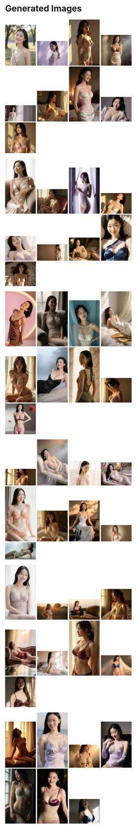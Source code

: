 # Generated Images



<img src="2025_10_13_01.webp" width="100"/> <img src="2025_10_13_02.webp" width="100"/> <img src="2025_10_13_03.webp" width="100"/> <img src="2025_10_13_04.webp" width="100"/> <img src="2025_10_13_05.webp" width="100"/> <img src="2025_10_13_06.webp" width="100"/> <img src="2025_10_13_07.webp" width="100"/> <img src="2025_10_13_08.webp" width="100"/> <img src="2025_10_13_09.webp" width="100"/>

<img src="2025_10_13_10.webp" width="100"/> <img src="2025_10_13_11.webp" width="100"/> <img src="2025_10_13_12.webp" width="100"/> <img src="2025_10_13_13.webp" width="100"/> <img src="2025_10_13_14.webp" width="100"/> <img src="2025_10_13_15.webp" width="100"/> <img src="2025_10_13_16.webp" width="100"/> <img src="2025_10_13_17.webp" width="100"/> <img src="2025_10_13_18.webp" width="100"/>

<img src="2025_10_13_19.webp" width="100"/> <img src="2025_10_13_20.webp" width="100"/> <img src="2025_10_13_21.webp" width="100"/> <img src="2025_10_13_22.webp" width="100"/> <img src="2025_10_13_23.webp" width="100"/> <img src="2025_10_13_24.webp" width="100"/> <img src="2025_10_13_25.webp" width="100"/> <img src="2025_10_13_26.webp" width="100"/> <img src="2025_10_13_27.webp" width="100"/>

<img src="2025_10_13_28.webp" width="100"/> <img src="2025_10_13_29.webp" width="100"/> <img src="2025_10_13_30.webp" width="100"/> <img src="2025_10_13_31.webp" width="100"/> <img src="2025_10_13_32.webp" width="100"/> <img src="2025_10_13_33.webp" width="100"/> <img src="2025_10_13_34.webp" width="100"/> <img src="2025_10_13_35.webp" width="100"/> <img src="2025_10_13_36.webp" width="100"/>

<img src="2025_10_13_37.webp" width="100"/> <img src="2025_10_13_38.webp" width="100"/> <img src="2025_10_13_39.webp" width="100"/> <img src="2025_10_13_40.webp" width="100"/> <img src="2025_10_13_41.webp" width="100"/> <img src="2025_10_13_42.webp" width="100"/> <img src="2025_10_13_43.webp" width="100"/> <img src="2025_10_13_44.webp" width="100"/> <img src="2025_10_13_45.webp" width="100"/>

<img src="2025_10_13_46.webp" width="100"/> <img src="2025_10_13_47.webp" width="100"/> <img src="2025_10_13_48.webp" width="100"/> <img src="2025_10_13_49.webp" width="100"/> <img src="2025_10_13_50.webp" width="100"/> <img src="2025_10_13_51.webp" width="100"/> <img src="2025_10_13_52.webp" width="100"/>